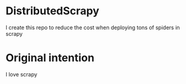 # DistributedScrapy
I create this repo to reduce the cost when deploying tons of spiders in scrapy

# Original intention

I love scrapy 
